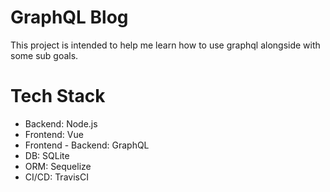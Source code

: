 # GraphQL Blog
This project is intended to help me learn how to use graphql alongside with some sub goals.

# Tech Stack
- Backend: Node.js
- Frontend: Vue
- Frontend - Backend: GraphQL
- DB: SQLite
- ORM: Sequelize
- CI/CD: TravisCI